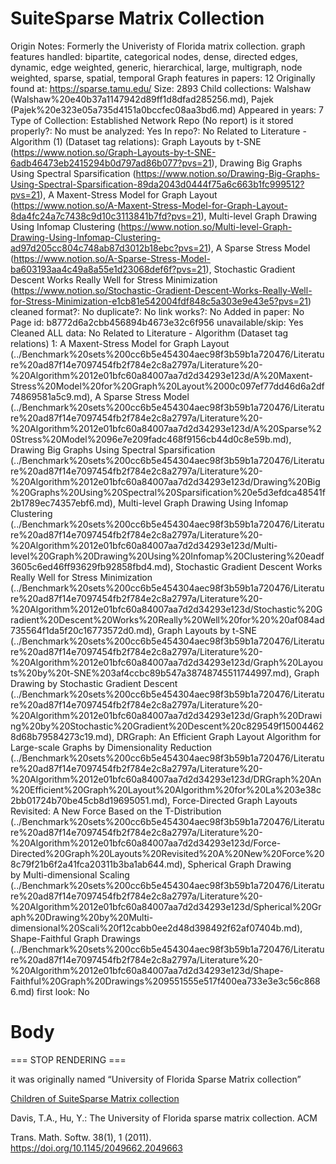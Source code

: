# SuiteSparse Matrix Collection

Origin Notes: Formerly the Univeristy of Florida matrix collection.
graph features handled: bipartite, categorical nodes, dense, directed edges, dynamic, edge weighted, generic, hierarchical, large, multigraph, node weighted, sparse, spatial, temporal
Graph features in papers: 12
Originally found at: https://sparse.tamu.edu/
Size: 2893
Child collections: Walshaw (Walshaw%20e40b37a1147942d89ff1d8dfad285256.md), Pajek (Pajek%20e323e05a735d4151a0bccfec08aa3bd6.md)
Appeared in years: 7
Type of Collection: Established Network Repo (No report)
is it stored properly?: No
must be analyzed: Yes
In repo?: No
Related to Literature - Algorithm (1) (Dataset tag relations): Graph Layouts by t-SNE (https://www.notion.so/Graph-Layouts-by-t-SNE-6adb46473eb2415294b0d797ad86b077?pvs=21), Drawing Big Graphs Using Spectral
Sparsification (https://www.notion.so/Drawing-Big-Graphs-Using-Spectral-Sparsification-89da2043d0444f75a6c663b1fc999512?pvs=21), A Maxent-Stress Model for Graph Layout (https://www.notion.so/A-Maxent-Stress-Model-for-Graph-Layout-8da4fc24a7c7438c9d10c3113841b7fd?pvs=21), Multi-level Graph Drawing Using Infomap Clustering (https://www.notion.so/Multi-level-Graph-Drawing-Using-Infomap-Clustering-ad97d205cc804c748ab87d3012b18ebc?pvs=21), A Sparse Stress Model (https://www.notion.so/A-Sparse-Stress-Model-ba603193aa4c49a8a55e1d23068def6f?pvs=21), Stochastic Gradient Descent Works Really Well for Stress Minimization (https://www.notion.so/Stochastic-Gradient-Descent-Works-Really-Well-for-Stress-Minimization-e1cb81e542004fdf848c5a303e9e43e5?pvs=21)
cleaned format?: No
duplicate?: No
link works?: No
Added in paper: No
Page id: b8772d6a2cbb456894b4673e32c6f956
unavailable/skip: Yes
Cleaned ALL data: No
Related to Literature - Algorithm (Dataset tag relations) 1: A Maxent-Stress Model for Graph Layout (../Benchmark%20sets%200cc6b5e454304aec98f3b59b1a720476/Literature%20ad87f14e7097454fb2f784e2c8a2797a/Literature%20-%20Algorithm%2012e01bfc60a84007aa7d2d34293e123d/A%20Maxent-Stress%20Model%20for%20Graph%20Layout%2000c097ef77dd46d6a2df74869581a5c9.md), A Sparse Stress Model (../Benchmark%20sets%200cc6b5e454304aec98f3b59b1a720476/Literature%20ad87f14e7097454fb2f784e2c8a2797a/Literature%20-%20Algorithm%2012e01bfc60a84007aa7d2d34293e123d/A%20Sparse%20Stress%20Model%2096e7e209fadc468f9156cb44d0c8e59b.md), Drawing Big Graphs Using Spectral
Sparsification (../Benchmark%20sets%200cc6b5e454304aec98f3b59b1a720476/Literature%20ad87f14e7097454fb2f784e2c8a2797a/Literature%20-%20Algorithm%2012e01bfc60a84007aa7d2d34293e123d/Drawing%20Big%20Graphs%20Using%20Spectral%20Sparsification%20e5d3efdca48541f2b1789ec74357ebf6.md), Multi-level Graph Drawing Using Infomap Clustering (../Benchmark%20sets%200cc6b5e454304aec98f3b59b1a720476/Literature%20ad87f14e7097454fb2f784e2c8a2797a/Literature%20-%20Algorithm%2012e01bfc60a84007aa7d2d34293e123d/Multi-level%20Graph%20Drawing%20Using%20Infomap%20Clustering%20eadf3605c6ed46ff93629fb92858fbd4.md), Stochastic Gradient Descent Works Really Well for Stress Minimization (../Benchmark%20sets%200cc6b5e454304aec98f3b59b1a720476/Literature%20ad87f14e7097454fb2f784e2c8a2797a/Literature%20-%20Algorithm%2012e01bfc60a84007aa7d2d34293e123d/Stochastic%20Gradient%20Descent%20Works%20Really%20Well%20for%20%20af084ad735564f1da5f20c16773572d0.md), Graph Layouts by t-SNE (../Benchmark%20sets%200cc6b5e454304aec98f3b59b1a720476/Literature%20ad87f14e7097454fb2f784e2c8a2797a/Literature%20-%20Algorithm%2012e01bfc60a84007aa7d2d34293e123d/Graph%20Layouts%20by%20t-SNE%203af4ccbc89b547a38748745511744997.md), Graph Drawing by Stochastic Gradient Descent (../Benchmark%20sets%200cc6b5e454304aec98f3b59b1a720476/Literature%20ad87f14e7097454fb2f784e2c8a2797a/Literature%20-%20Algorithm%2012e01bfc60a84007aa7d2d34293e123d/Graph%20Drawing%20by%20Stochastic%20Gradient%20Descent%20c829549f150044628d68b79584273c19.md), DRGraph: An Efficient Graph Layout Algorithm for Large-scale Graphs by Dimensionality Reduction (../Benchmark%20sets%200cc6b5e454304aec98f3b59b1a720476/Literature%20ad87f14e7097454fb2f784e2c8a2797a/Literature%20-%20Algorithm%2012e01bfc60a84007aa7d2d34293e123d/DRGraph%20An%20Efficient%20Graph%20Layout%20Algorithm%20for%20La%203e38c2bb01724b70be45cb8d19695051.md), Force-Directed Graph Layouts Revisited: A New Force Based on the T-Distribution (../Benchmark%20sets%200cc6b5e454304aec98f3b59b1a720476/Literature%20ad87f14e7097454fb2f784e2c8a2797a/Literature%20-%20Algorithm%2012e01bfc60a84007aa7d2d34293e123d/Force-Directed%20Graph%20Layouts%20Revisited%20A%20New%20Force%208c79f21b6f2a41fca20311b3ba1ab644.md), Spherical Graph Drawing by Multi-dimensional Scaling (../Benchmark%20sets%200cc6b5e454304aec98f3b59b1a720476/Literature%20ad87f14e7097454fb2f784e2c8a2797a/Literature%20-%20Algorithm%2012e01bfc60a84007aa7d2d34293e123d/Spherical%20Graph%20Drawing%20by%20Multi-dimensional%20Scali%20f12cabb0ee2d48d398492f62af07404b.md), Shape-Faithful Graph Drawings (../Benchmark%20sets%200cc6b5e454304aec98f3b59b1a720476/Literature%20ad87f14e7097454fb2f784e2c8a2797a/Literature%20-%20Algorithm%2012e01bfc60a84007aa7d2d34293e123d/Shape-Faithful%20Graph%20Drawings%209551555e517f400ea733e3e3c56c8686.md)
first look: No

# Body

=== STOP RENDERING ===

it was originally named “University of Florida Sparse Matrix collection”

[Children of SuiteSparse Matrix collection](SuiteSparse%20Matrix%20Collection%20b8772d6a2cbb456894b4673e32c6f956/Children%20of%20SuiteSparse%20Matrix%20collection%20d16b1e4a85034b53935fd3c1285860cc.csv)

Davis, T.A., Hu, Y.: The University of Florida sparse matrix collection. ACM

Trans. Math. Softw. 38(1), 1 (2011). https://doi.org/10.1145/2049662.2049663